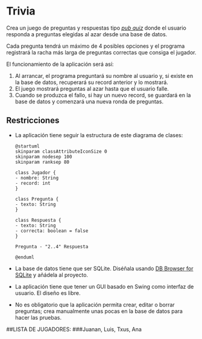 # Trivia

Crea un juego de preguntas y respuestas tipo [_pub quiz_](https://en.wikipedia.org/wiki/Pub_quiz) donde el usuario responda a preguntas elegidas al azar desde una base de datos.

Cada pregunta tendrá un máximo de 4 posibles opciones y el programa registrará la racha más larga de preguntas correctas que consiga el jugador.

El funcionamiento de la aplicación será así:

1. Al arrancar, el programa preguntará su nombre al usuario y, si existe en la base de datos, recuperará su record anterior y lo mostrará. 
2. El juego mostrará preguntas al azar hasta que el usuario falle.
3. Cuando se produzca el fallo, si hay un nuevo record, se guardará en la base de datos y comenzará una nueva ronda de preguntas.

## Restricciones

- La aplicación tiene seguir la estructura de este diagrama de clases:

    ```plantuml
    @startuml
    skinparam classAttributeIconSize 0
    skinparam nodesep 100
    skinparam ranksep 80
	
    class Jugador {
    - nombre: String
    - record: int
    }
	
    class Pregunta {
    - texto: String
    }
	
    class Respuesta {
    - texto: String
    - correcta: boolean = false
    }
	
    Pregunta - "2..4" Respuesta
	
    @enduml
    ```

- La base de datos tiene que ser SQLite. Diséñala usando [DB Browser for SQLite](https://sqlitebrowser.org) y añádela al proyecto.
- La aplicación tiene que tener un GUI basado en Swing como interfaz de usuario. El diseño es libre.
- No es obligatorio que la aplicación permita crear, editar o borrar preguntas; crea manualmente unas pocas en la base de datos para hacer las pruebas.

##LISTA DE JUGADORES:
###Juanan, Luis, Txus, Ana


